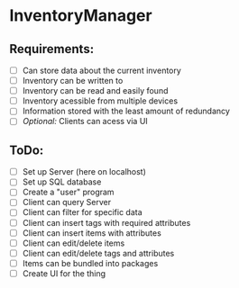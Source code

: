 # InventoryManager
## Requirements:
 - [ ] Can store data about the current inventory
 - [ ] Inventory can be written to 
 - [ ] Inventory can be read and easily found
 - [ ] Inventory acessible from multiple devices
 - [ ] Information stored with the least amount of redundancy
 - [ ] *Optional:* Clients can acess via UI

## ToDo:
 - [ ] Set up Server (here on localhost)
 - [ ] Set up SQL database
 - [ ] Create a "user" program
 - [ ] Client can query Server
 - [ ] Client can filter for specific data
 - [ ] Client can insert tags with required attributes
 - [ ] Client can insert items with attributes
 - [ ] Client can edit/delete items
 - [ ] Client can edit/delete tags and attributes
 - [ ] Items can be bundled into packages
 - [ ] Create UI for the thing
